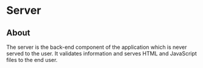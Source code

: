 # Server

## About
The server is the back-end component of the application which is never served to the user. It validates information and serves HTML and JavaScript files to the end user.
